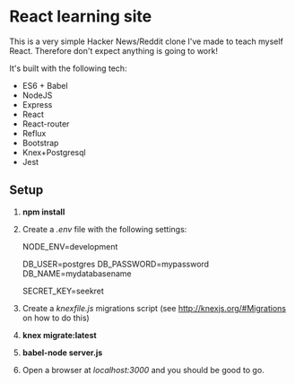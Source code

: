 React learning site
===================

This is a very simple Hacker News/Reddit clone I've made to teach myself React. Therefore don't expect anything is going to work!

It's built with the following tech:

- ES6 + Babel
- NodeJS
- Express
- React
- React-router
- Reflux
- Bootstrap
- Knex+Postgresql
- Jest

Setup
-----

1. **npm install**
1. Create a *.env* file with the following settings:

    NODE_ENV=development

    DB_USER=postgres
    DB_PASSWORD=mypassword
    DB_NAME=mydatabasename

    SECRET_KEY=seekret

1. Create a *knexfile.js* migrations script (see http://knexjs.org/#Migrations on how to do this)
1. **knex migrate:latest**
1. **babel-node server.js**
1. Open a browser at *localhost:3000* and you should be good to go.

